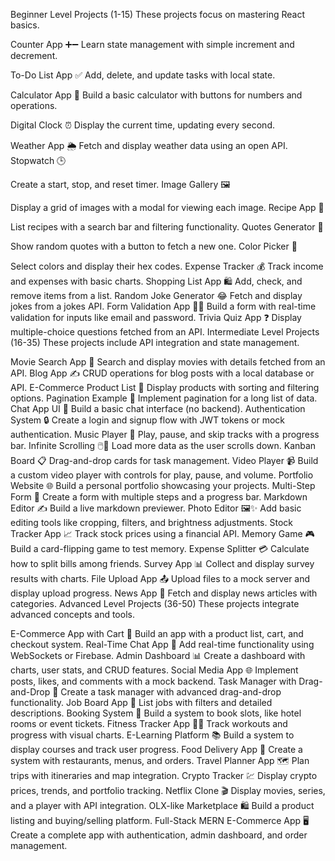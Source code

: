Beginner Level Projects (1-15)
These projects focus on mastering React basics.

Counter App ➕➖
Learn state management with simple increment and decrement.


To-Do List App ✅
Add, delete, and update tasks with local state.

Calculator App 🧮
Build a basic calculator with buttons for numbers and operations.

Digital Clock ⏰
Display the current time, updating every second.

Weather App 🌦️
Fetch and display weather data using an open API.
Stopwatch 🕒

Create a start, stop, and reset timer.
Image Gallery 🖼️

Display a grid of images with a modal for viewing each image.
Recipe App 🍔

List recipes with a search bar and filtering functionality.
Quotes Generator 📝

Show random quotes with a button to fetch a new one.
Color Picker 🎨

Select colors and display their hex codes.
Expense Tracker 💰
Track income and expenses with basic charts.
Shopping List App 🛍️
Add, check, and remove items from a list.
Random Joke Generator 😂
Fetch and display jokes from a jokes API.
Form Validation App 📝✅
Build a form with real-time validation for inputs like email and password.
Trivia Quiz App ❓
Display multiple-choice questions fetched from an API.
Intermediate Level Projects (16-35)
These projects include API integration and state management.

Movie Search App 🎥
Search and display movies with details fetched from an API.
Blog App ✍️
CRUD operations for blog posts with a local database or API.
E-Commerce Product List 🛒
Display products with sorting and filtering options.
Pagination Example 📄
Implement pagination for a long list of data.
Chat App UI 💬
Build a basic chat interface (no backend).
Authentication System 🔒
Create a login and signup flow with JWT tokens or mock authentication.
Music Player 🎵
Play, pause, and skip tracks with a progress bar.
Infinite Scrolling 🖱️📜
Load more data as the user scrolls down.
Kanban Board 📋
Drag-and-drop cards for task management.
Video Player 📹
Build a custom video player with controls for play, pause, and volume.
Portfolio Website 🌐
Build a personal portfolio showcasing your projects.
Multi-Step Form 📝
Create a form with multiple steps and a progress bar.
Markdown Editor ✍️
Build a live markdown previewer.
Photo Editor 🖼️✨
Add basic editing tools like cropping, filters, and brightness adjustments.
Stock Tracker App 📈
Track stock prices using a financial API.
Memory Game 🎮
Build a card-flipping game to test memory.
Expense Splitter 💳
Calculate how to split bills among friends.
Survey App 📊
Collect and display survey results with charts.
File Upload App 📤
Upload files to a mock server and display upload progress.
News App 📰
Fetch and display news articles with categories.
Advanced Level Projects (36-50)
These projects integrate advanced concepts and tools.

E-Commerce App with Cart 🛒
Build an app with a product list, cart, and checkout system.
Real-Time Chat App 💬
Add real-time functionality using WebSockets or Firebase.
Admin Dashboard 📊
Create a dashboard with charts, user stats, and CRUD features.
Social Media App 🌐
Implement posts, likes, and comments with a mock backend.
Task Manager with Drag-and-Drop 🧩
Create a task manager with advanced drag-and-drop functionality.
Job Board App 💼
List jobs with filters and detailed descriptions.
Booking System 🏨
Build a system to book slots, like hotel rooms or event tickets.
Fitness Tracker App 🏋️‍♂️
Track workouts and progress with visual charts.
E-Learning Platform 📚
Build a system to display courses and track user progress.
Food Delivery App 🍕
Create a system with restaurants, menus, and orders.
Travel Planner App 🗺️
Plan trips with itineraries and map integration.
Crypto Tracker 💹
Display crypto prices, trends, and portfolio tracking.
Netflix Clone 🎬
Display movies, series, and a player with API integration.
OLX-like Marketplace 🛍️
Build a product listing and buying/selling platform.
Full-Stack MERN E-Commerce App 🖥️
Create a complete app with authentication, admin dashboard, and order management.

